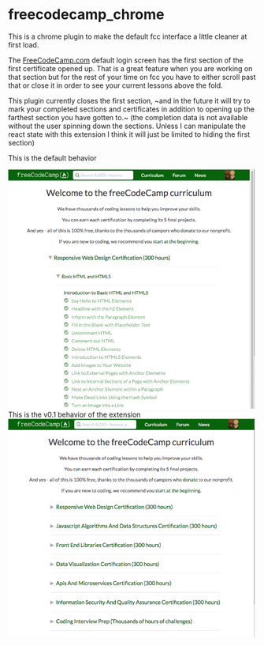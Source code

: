 # freecodecamp_chrome
This is a chrome plugin to make the default fcc interface a little cleaner at first load.

The [FreeCodeCamp.com](https://learn.freecodecamp.com) default login screen has the first section of the first certificate opened up. That is a great feature when you are working on that section but for the rest of your time on fcc you have to either scroll past that or close it in order to see your current lessons above the fold.

This plugin currently closes the first section, ~and in the future it will try to mark your completed sections and certificates in addition to opening up the farthest section you have gotten to.~ (the completion data is not available without the user spinning down the sections. Unless I can manipulate the react state with this extension I think it will just be limited to hiding the first section)

This is the default behavior

<img src="https://github.com/myYearOfCode/freecodecamp_chrome/blob/master/img/before.png" width="500">
This is the v0.1 behavior of the extension
<img src="https://github.com/myYearOfCode/freecodecamp_chrome/blob/master/img/after.png" width="500">
